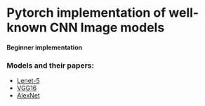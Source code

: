 # Pytorch implementation of well-known CNN Image models

#### Beginner implementation

### Models and their papers:

- [Lenet-5](http://yann.lecun.com/exdb/publis/pdf/lecun-98.pdf)
- [VGG16](https://arxiv.org/abs/1409.1556)
- [AlexNet](https://papers.nips.cc/paper/4824-imagenet-classification-with-deep-convolutional-neural-networks)
